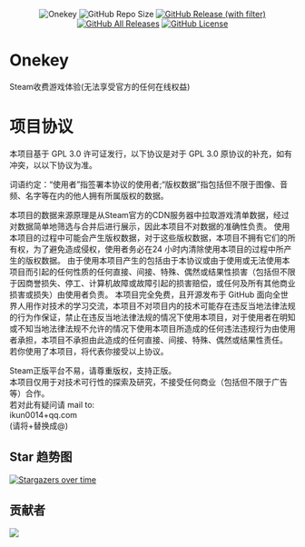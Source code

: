 <div align="center">

![Onekey](https://socialify.git.ci/Onekey-Project/Onekey/image?description=1&font=Inter&forks=1&issues=1&language=1&name=1&owner=1&pulls=1&stargazers=1&theme=Auto)
![GitHub Repo Size](https://img.shields.io/github/repo-size/Onekey-Project/Onekey?style=for-the-badge)
[![GitHub Release (with filter)](https://img.shields.io/github/v/release/Onekey-Project/Onekey?style=for-the-badge)](https://github.com/Onekey-Project/Onekey/releases/latest)
[![GitHub All Releases](https://img.shields.io/github/downloads/Onekey-Project/Onekey/total?style=for-the-badge&color=violet)](https://github.com/Onekey-Project/Onekey/releases)
[![GitHub License](https://img.shields.io/github/license/Onekey-Project/Onekey?style=for-the-badge)](https://github.com/Onekey-Project/Onekey/blob/main/LICENSE)

</div>

# Onekey
Steam收费游戏体验(无法享受官方的任何在线权益)  

# 项目协议
本项目基于 GPL 3.0 许可证发行，以下协议是对于 GPL 3.0 原协议的补充，如有冲突，以以下协议为准。

词语约定：“使用者”指签署本协议的使用者;“版权数据”指包括但不限于图像、音频、名字等在内的他人拥有所属版权的数据。

本项目的数据来源原理是从Steam官方的CDN服务器中拉取游戏清单数据，经过对数据简单地筛选与合并后进行展示，因此本项目不对数据的准确性负责。
使用本项目的过程中可能会产生版权数据，对于这些版权数据，本项目不拥有它们的所有权，为了避免造成侵权，使用者务必在24 小时内清除使用本项目的过程中所产生的版权数据。
由于使用本项目产生的包括由于本协议或由于使用或无法使用本项目而引起的任何性质的任何直接、间接、特殊、偶然或结果性损害（包括但不限于因商誉损失、停工、计算机故障或故障引起的损害赔偿，或任何及所有其他商业损害或损失）由使用者负责。
本项目完全免费，且开源发布于 GitHub 面向全世界人用作对技术的学习交流，本项目不对项目内的技术可能存在违反当地法律法规的行为作保证，禁止在违反当地法律法规的情况下使用本项目，对于使用者在明知或不知当地法律法规不允许的情况下使用本项目所造成的任何违法违规行为由使用者承担，本项目不承担由此造成的任何直接、间接、特殊、偶然或结果性责任。
若你使用了本项目，将代表你接受以上协议。

Steam正版平台不易，请尊重版权，支持正版。  
本项目仅用于对技术可行性的探索及研究，不接受任何商业（包括但不限于广告等）合作。  
若对此有疑问请 mail to:  
ikun0014+qq.com  
(请将+替换成@)

## Star 趋势图

[![Stargazers over time](https://starchart.cc/Toukaiteio/Onekey.svg)](https://starchart.cc/Toukaiteio/Onekey)

## 贡献者

<a href="https://github.com/Toukaiteio/Onekey/graphs/contributors">
  <img src="https://contrib.rocks/image?repo=Toukaiteio/Onekey" />
</a>